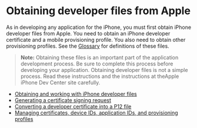 # Obtaining developer files from Apple

As in developing any application for the iPhone, you must first obtain iPhone
developer files from Apple. You need to obtain an iPhone developer certificate
and a mobile provisioning profile. You also need to obtain other provisioning
profiles. See the [Glossary](../important-concepts.md#glossary) for definitions
of these files.

> **Note:** Obtaining these files is an important part of the application
> development process. Be sure to complete this process before developing your
> application. Obtaining developer files is not a simple process. Read these
> instructions and the instructions at theApple iPhone Dev Center site
> carefully.

- [Obtaining and working with iPhone developer files](./obtaining-and-working-with-iphone-developer-files.md)
- [Generating a certificate signing request](./generating-a-certificate-signing-request.md)
- [Converting a developer certificate into a P12 file](./converting-a-developer-certificate-into-a-p12-file.md)
- [Managing certificates, device IDs, application IDs, and provisioning profiles](./managing-certificates-device-ids-application-ids-and-provisioning-profiles.md)
